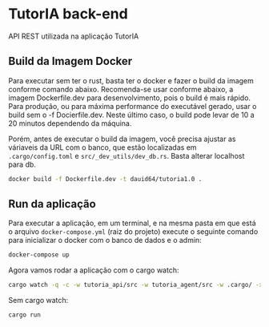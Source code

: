 # TutorIA back-end

API REST utilizada na aplicação TutorIA

## Build da Imagem Docker

Para executar sem ter o rust, basta ter o docker e fazer o build da imagem conforme comando abaixo. Recomenda-se usar conforme abaixo, a imagem Dockerfile.dev para desenvolvimento, pois o build é mais rápido. Para produção, ou para máxima performance do executável gerado, usar o build sem o -f Docierfile.dev. Neste último caso, o build pode levar de 10 a 20 minutos dependendo da máquina.

Porém, antes de executar o build da imagem, você precisa ajustar as váriaveis da URL com o banco, que estão localizadas em `.cargo/config.toml` e `src/_dev_utils/dev_db.rs`. Basta alterar localhost para db.

```bash
docker build -f Dockerfile.dev -t dauid64/tutoria1.0 .
```

## Run da aplicação

Para executar a aplicação, em um terminal, e na mesma pasta em que está o arquivo `docker-compose.yml` (raiz do projeto) execute o seguinte comando para inicializar o docker com o banco de dados e o admin:

```bash
docker-compose up
```

Agora vamos rodar a aplicação com o cargo watch:

```bash
cargo watch -q -c -w tutoria_api/src -w tutoria_agent/src -w .cargo/ -x "run"
```

Sem cargo watch:

```bash
cargo run
```